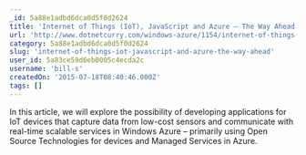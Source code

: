 ```yaml
---
_id: 5a88e1adbd6dca0d5f0d2624
title: 'Internet of Things (IoT), JavaScript and Azure – The Way Ahead'
url: 'http://www.dotnetcurry.com/windows-azure/1154/internet-of-things-iot-javascript-nodejs-azure'
category: 5a88e1adbd6dca0d5f0d2624
slug: 'internet-of-things-iot-javascript-and-azure-the-way-ahead'
user_id: 5a83ce59d6eb0005c4ecda2c
username: 'bill-s'
createdOn: '2015-07-18T08:40:46.000Z'
tags: []
---
```


In this article, we will explore the possibility of developing applications for IoT devices that capture data from low-cost sensors and communicate with real-time scalable services in Windows Azure – primarily using Open Source Technologies for devices and Managed Services in Azure.
